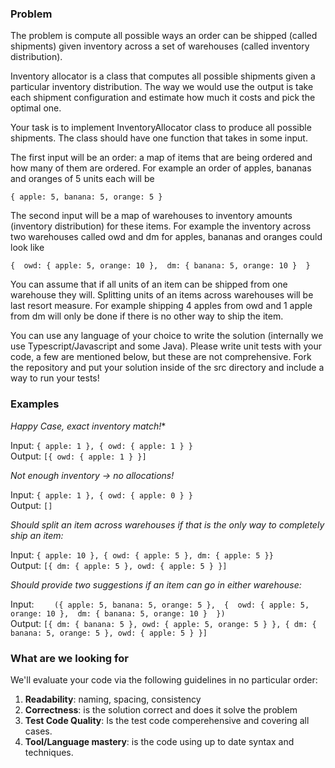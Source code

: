 

### Problem

The problem is compute all possible ways an order can be shipped (called shipments) given inventory across a set of warehouses (called inventory distribution). 

Inventory allocator is a class that computes all possible shipments given a particular inventory distribution. The way we would use the output is take each shipment configuration and estimate how much it costs and pick the optimal one.

Your task is to implement InventoryAllocator class to produce all possible shipments. The class should have one function that takes in some input. 

The first input will be an order: a map of items that are being ordered and how many of them are ordered. For example an order of apples, bananas and oranges of 5 units each will be 

`{ apple: 5, banana: 5, orange: 5 }`

The second input will be a map of warehouses to inventory amounts (inventory distribution) for these items. For example the inventory across two warehouses called owd and dm for apples, bananas and oranges could look like

`{ 
          owd: { apple: 5, orange: 10 }, 
          dm: { banana: 5, orange: 10 } 
}`

You can assume that if all units of an item can be shipped from one warehouse they will. Splitting units of an items across warehouses will be last resort measure. For example shipping 4 apples from owd and 1 apple from dm will only be done if there is no other way to ship the item. 

You can use any language of your choice to write the solution (internally we use Typescript/Javascript and some Java). Please write unit tests with your code, a few are mentioned below, but these are not comprehensive. Fork the repository and put your solution inside of the src directory and include a way to run your tests!

### Examples

*Happy Case, exact inventory match!**

Input: `{ apple: 1 }, { owd: { apple: 1 } }`  
Output: `[{ owd: { apple: 1 } }]`

*Not enough inventory -> no allocations!*

Input: `{ apple: 1 }, { owd: { apple: 0 } }`  
Output: `[]`

*Should split an item across warehouses if that is the only way to completely ship an item:*

Input: `{ apple: 10 }, { owd: { apple: 5 }, dm: { apple: 5 }}`  
Output: `[{ dm: { apple: 5 }, owd: { apple: 5 } }]`

*Should provide two suggestions if an item can go in either warehouse:*

Input: ```   
       ({ apple: 5, banana: 5, orange: 5 }, 
       { 
          owd: { apple: 5, orange: 10 }, 
          dm: { banana: 5, orange: 10 } 
       })```  
Output: `[{ dm: { banana: 5 }, owd: { apple: 5, orange: 5 } }, { dm: { banana: 5, orange: 5 }, owd: { apple: 5 } }]`

### What are we looking for

We'll evaluate your code via the following guidelines in no particular order:

1. **Readability**: naming, spacing, consistency
2. **Correctness**: is the solution correct and does it solve the problem
1. **Test Code Quality**: Is the test code comperehensive and covering all cases.
1. **Tool/Language mastery**: is the code using up to date syntax and techniques. 
